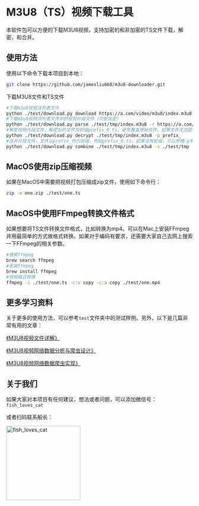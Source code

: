 # M3U8（TS）视频下载工具
本软件包可以方便的下载M3U8视频，支持加密的和非加密的TS文件下载，解密，和合并。

## 使用方法
使用以下命令下载本项目到本地：

```bash
git clone https://github.com/jamesliu668/m3u8-downloader.git
```

下载M3U8文件和TS文件

```bash
#下载m3u8视频流列表文件
python ./test/download.py download https://a.com/video/m3u8/index.m3u8
#下载m3u8视频流列表文件中的视频片段文件（可能加密）
python ./test/download.py parse ./test/tmp/index.m3u8 -r https://a.com/video/m3u8/index.m3u8
#解密视频片段文件，解密后的文件加前缀prefix_0.ts，避免覆盖原始文件。如果文件无加密，执行该命令不会生成prefix_0.ts文件
python ./test/download.py decrypt ./test/tmp/index.m3u8 -p prefix_
#合并片段文件，文件以prefix_作为前缀，例如prefix_0.ts。如果没有前缀，可以参略-p参数。
python ./test/download.py combine ./test/tmp/index.m3u8 -s ./test/tmp -p prefix_ -d ./test/one.ts

```

## MacOS使用zip压缩视频
如果在MacOS中需要把视频打包压缩成zip文件，使用如下命令行：
```bash
zip -e one.zip ./test/one.ts
```

## MacOS中使用FFmpeg转换文件格式
如果想要将TS文件转换文件格式，比如转换为mp4。可以在Mac上安装FFmpeg并用最简单的方式做格式转换。如果对于编码有要求，还需要大家自己去网上搜索一下FFmpeg的相关参数。
```bash
#搜索ffmpeg
brew search ffmpeg
#安装ffmpeg
brew install ffmpeg
#视频格式转换
ffmpeg -i ./test/one.ts -c:v copy -c:a copy ./test/one.mp4
```

## 更多学习资料
关于更多的使用方法，可以参考`test`文件夹中的测试样例。另外，以下是几篇非常有用的文章：

[《M3U8视频文件详解》](https://jmsliu.cn/others/m3u8%e6%b5%81%e8%a7%86%e9%a2%91%e6%95%b0%e6%8d%ae%e7%88%ac%e8%99%ab%e8%af%a6%e8%a7%a3%e4%b8%80%ef%bc%9am3u8%e8%a7%86%e9%a2%91%e6%96%87%e4%bb%b6%e8%af%a6%e8%a7%a3.html "M3U8视频文件详解")

[《M3U8视频网络数据分析与爬虫设计》](https://jmsliu.cn/others/m3u8%e6%b5%81%e8%a7%86%e9%a2%91%e6%95%b0%e6%8d%ae%e7%88%ac%e8%99%ab%e8%af%a6%e8%a7%a3%e4%ba%8c%ef%bc%9am3u8%e8%a7%86%e9%a2%91%e7%bd%91%e7%bb%9c%e6%95%b0%e6%8d%ae%e5%88%86%e6%9e%90%e4%b8%8e%e7%88%ac.html "M3U8视频网络数据分析与爬虫设计")

[《M3U8视频网络数据爬虫实现》](https://jmsliu.cn/others/m3u8%e6%b5%81%e8%a7%86%e9%a2%91%e6%95%b0%e6%8d%ae%e7%88%ac%e8%99%ab%e8%af%a6%e8%a7%a3%e4%b8%89%ef%bc%9am3u8%e8%a7%86%e9%a2%91%e7%bd%91%e7%bb%9c%e6%95%b0%e6%8d%ae%e7%88%ac%e8%99%ab%e5%ae%9e%e7%8e%b0.html "M3U8视频网络数据爬虫实现")

## 关于我们
如果大家对本项目有任何建议，想法或者问题，可以添加微信号：`fish_loves_cat`

或者扫码联系船长：

<img src="https://jmsliu.cn/wp-content/uploads/2019/06/qr.jpg" alt="fish_loves_cat" width="200" height="200">
